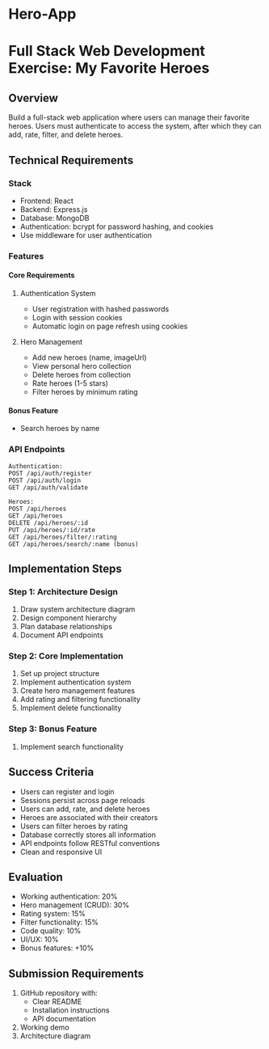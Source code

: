 # Hero-App
# Full Stack Web Development Exercise: My Favorite Heroes

## Overview
Build a full-stack web application where users can manage their favorite heroes. Users must authenticate to access the system, after which they can add, rate, filter, and delete heroes.

## Technical Requirements

### Stack
- Frontend: React
- Backend: Express.js
- Database: MongoDB
- Authentication: bcrypt for password hashing, and  cookies
- Use middleware for user authentication

### Features

#### Core Requirements
1. Authentication System
   - User registration with hashed passwords
   - Login with session cookies
   - Automatic login on page refresh using cookies

2. Hero Management
   - Add new heroes (name, imageUrl)
   - View personal hero collection
   - Delete heroes from collection
   - Rate heroes (1-5 stars)
   - Filter heroes by minimum rating

#### Bonus Feature
- Search heroes by name

### API Endpoints

```
Authentication:
POST /api/auth/register
POST /api/auth/login
GET /api/auth/validate

Heroes:
POST /api/heroes
GET /api/heroes
DELETE /api/heroes/:id
PUT /api/heroes/:id/rate
GET /api/heroes/filter/:rating
GET /api/heroes/search/:name (bonus)
```

## Implementation Steps

### Step 1: Architecture Design
1. Draw system architecture diagram
2. Design component hierarchy
3. Plan database relationships
4. Document API endpoints

### Step 2: Core Implementation
1. Set up project structure
2. Implement authentication system
3. Create hero management features
4. Add rating and filtering functionality
5. Implement delete functionality

### Step 3: Bonus Feature
1. Implement search functionality

## Success Criteria
- Users can register and login
- Sessions persist across page reloads
- Users can add, rate, and delete heroes
- Heroes are associated with their creators
- Users can filter heroes by rating
- Database correctly stores all information
- API endpoints follow RESTful conventions
- Clean and responsive UI

## Evaluation
- Working authentication: 20%
- Hero management (CRUD): 30%
- Rating system: 15%
- Filter functionality: 15%
- Code quality: 10%
- UI/UX: 10%
- Bonus features: +10%

## Submission Requirements
1. GitHub repository with:
   - Clear README
   - Installation instructions
   - API documentation
2. Working demo
3. Architecture diagram